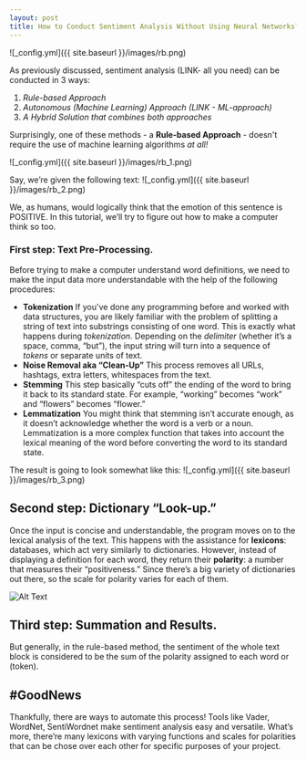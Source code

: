 ```yaml
---
layout: post
title: How to Conduct Sentiment Analysis Without Using Neural Networks? 
---
```


![_config.yml]({{ site.baseurl }}/images/rb.png)

As previously discussed, sentiment analysis (LINK- all you need) can be conducted in 3 ways: 

1. *Rule-based Approach*
2. *Autonomous (Machine Learning) Approach (LINK - ML-approach)*
3. *A Hybrid Solution that combines both approaches*  

Surprisingly, one of these methods - a **Rule-based Approach** - doesn't require the use of machine learning algorithms *at all!*  

![_config.yml]({{ site.baseurl }}/images/rb_1.png)
 
Say, we’re given the following text: 
![_config.yml]({{ site.baseurl }}/images/rb_2.png) 

We, as humans, would logically think that the emotion of this sentence is POSITIVE. In this tutorial, we’ll try to figure out how to make a computer think so too. 

### First step: Text Pre-Processing.

Before trying to make a computer understand word definitions, we need to make the input data more understandable with the help of the following procedures: 

* **Tokenization**
If you've done any programming before and worked with data structures, you are likely familiar with the problem of splitting a string of text into substrings consisting of one word. This is exactly what happens during *tokenization*. Depending on the *delimiter* (whether it’s a space, comma, “but”), the input string will turn into a sequence of *tokens* or separate units of text.
* **Noise Removal aka “Clean-Up”**
This process removes all URLs, hashtags, extra letters, whitespaces from the text.  
* **Stemming**
This step basically “cuts off” the ending of the word to bring it back to its standard state. For example, “working” becomes “work” and “flowers” becomes “flower.” 
* **Lemmatization**
You might think that stemming isn’t accurate enough, as it doesn’t acknowledge whether the word is a verb or a noun. Lemmatization is a more complex function that takes into account the lexical meaning of the word before converting the word to its standard state.  

The result is going to look somewhat like this: 
![_config.yml]({{ site.baseurl }}/images/rb_3.png)  

## Second step: Dictionary “Look-up.”

Once the input is concise and understandable, the program moves on to the lexical analysis of the text. This happens with the assistance for **lexicons**: databases, which act very similarly to dictionaries. However, instead of displaying a definition for each word, they return their **polarity**: a number that measures their “positiveness.” Since there’s a big variety of dictionaries out there, so the scale for polarity varies for each of them.

![Alt Text](https://media.giphy.com/media/L8ETAZEmZ8VtY1ed6D/giphy.gif)

## Third step: Summation and Results.
But generally, in the rule-based method, the sentiment of the whole text block is considered to be the sum of the polarity assigned to each word or (token).  

## #GoodNews 
Thankfully, there are ways to automate this process! Tools like Vader, WordNet, SentiWordnet make sentiment analysis easy and versatile. What’s more, there’re many lexicons with varying functions and scales for polarities that can be chose over each other for specific purposes of your project.  



